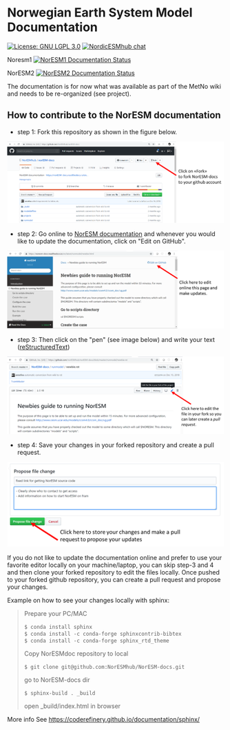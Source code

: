 # Norwegian Earth System Model Documentation

[![License: GNU LGPL 3.0](https://img.shields.io/badge/license-LGPL--3.0-blue.svg)](https://www.gnu.org/licenses/lgpl-3.0.en.html)
[![NordicESMhub chat](https://img.shields.io/badge/zulip-join_chat-brightgreen.svg)](https://nordicesmhub.zulipchat.com/)

Noresm1 [![NorESM1 Documentation Status](https://readthedocs.org/projects/noresm-docs/badge/?version=noresm1)](https://noresm-docs.readthedocs.io/en/noresm1/?badge=noresm1)

NorESM2 [![NorESM2 Documentation Status](https://readthedocs.org/projects/noresm-docs/badge/?version=noresm2)](https://noresm-docs.readthedocs.io/en/noresm2/?badge=noresm2)

The documentation is for now what was available as part of the MetNo wiki and needs to be re-organized (see project).

## How to contribute to the NorESM documentation

- step 1: Fork this repository as shown in the figure below.

<img src="img/fork_NorESM-docs.png" alt="Fork NorESM documentation repository">

- step 2: Go online to [NorESM documentation](https://noresm-docs.readthedocs.io/en/latest/) and whenever you would like to update the documentation, click on "Edit on GitHub".

<img src="img/edit_on_github.png" alt="Edit documentation online">

- step 3: Then click on the "pen" (see image below) and write your text ([reStructuredText](http://docutils.sourceforge.net/docs/user/rst/quickref.html)) 


<img src="img/edit_in_your_fork.png" alt="Edit the file in your fork">

- step 4: Save your changes in your forked repository and create a pull request.


<img src="img/propose_changes.png" alt="Propose your changes">


If you do not like to update the documentation online and prefer to use your favorite editor locally on your machine/laptop, you can skip step-3 and 4 and then clone your forked repository to edit the files locally. Once pushed to your forked github repository, you can create a pull request and propose your changes.

Example on how to see your changes locally with sphinx:

> Prepare your PC/MAC
> 
> ```shell
> $ conda install sphinx
> $ conda install -c conda-forge sphinxcontrib-bibtex
> $ conda install -c conda-forge sphinx_rtd_theme
> ```
> Copy NorESMdoc repository to local
> 
> ```shell
> $ git clone git@github.com:NorESMhub/NorESM-docs.git
> ```
>
> go to NorESM-docs dir
>
> ```shell
> $ sphinx-build . _build
> ```
>
> open _build/index.html in browser

More info
See https://coderefinery.github.io/documentation/sphinx/

